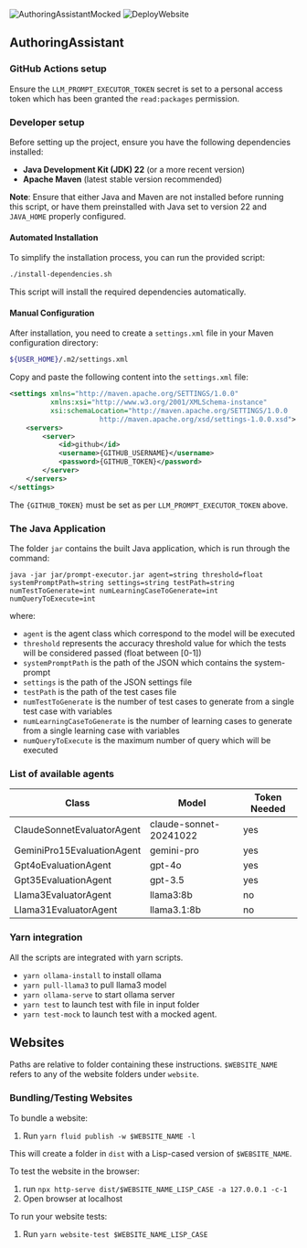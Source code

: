 ![AuthoringAssistantMocked](https://github.com/explorable-viz/transparent-text/actions/workflows/authoring-assistant-mocked.yml/badge.svg)
![DeployWebsite](https://github.com/explorable-viz/transparent-text/actions/workflows/deploy-website.yml/badge.svg)

## AuthoringAssistant

### GitHub Actions setup

Ensure the `LLM_PROMPT_EXECUTOR_TOKEN` secret is set to a personal access token which has been granted the
`read:packages` permission.

### Developer setup

Before setting up the project, ensure you have the following dependencies installed:

- **Java Development Kit (JDK) 22** (or a more recent version)
- **Apache Maven** (latest stable version recommended)

**Note**: Ensure that either Java and Maven are not installed before running this script, or have them preinstalled with Java set to version 22 and `JAVA_HOME` properly configured.
####  Automated Installation

To simplify the installation process, you can run the provided script:

```sh
./install-dependencies.sh
```

This script will install the required dependencies automatically.

#### Manual Configuration

After installation, you need to create a `settings.xml` file in your Maven configuration directory:

```sh
${USER_HOME}/.m2/settings.xml
```
Copy and paste the following content into the `settings.xml` file:

```xml
<settings xmlns="http://maven.apache.org/SETTINGS/1.0.0"
          xmlns:xsi="http://www.w3.org/2001/XMLSchema-instance"
          xsi:schemaLocation="http://maven.apache.org/SETTINGS/1.0.0
                      http://maven.apache.org/xsd/settings-1.0.0.xsd">
    <servers>
        <server>
            <id>github</id>
            <username>{GITHUB_USERNAME}</username>
            <password>{GITHUB_TOKEN}</password>
        </server>
    </servers>
</settings>
```
The `{GITHUB_TOKEN}` must be set as per `LLM_PROMPT_EXECUTOR_TOKEN` above.

### The Java Application

The folder `jar` contains the built Java application, which is run through the command:

`java -jar jar/prompt-executor.jar agent=string threshold=float systemPromptPath=string settings=string testPath=string  numTestToGenerate=int numLearningCaseToGenerate=int numQueryToExecute=int`

where:

- `agent` is the agent class which correspond to the model will be executed
- `threshold` represents the accuracy threshold value for which the tests will be considered passed (float between [0-1])
- `systemPromptPath` is the path of the JSON which contains the system-prompt
- `settings` is the path of the JSON settings file
- `testPath` is the path of the test cases file
- `numTestToGenerate` is the number of test cases to generate from a single test case with variables
- `numLearningCaseToGenerate` is the number of learning cases to generate from a single learning case with variables
- `numQueryToExecute` is the maximum number of query which will be executed

### List of available agents

| Class                      | Model                  | Token Needed |
|----------------------------|------------------------|--------------|
| ClaudeSonnetEvaluatorAgent | claude-sonnet-20241022 | yes          |
| GeminiPro15EvaluationAgent | gemini-pro             | yes          |
| Gpt4oEvaluationAgent       | gpt-4o                 | yes          |
| Gpt35EvaluationAgent       | gpt-3.5                | yes          |
| Llama3EvaluatorAgent       | llama3:8b              | no           |
| Llama31EvaluatorAgent      | llama3.1:8b            | no           |


### Yarn integration

All the scripts are integrated with yarn scripts.

- `yarn ollama-install` to install ollama
- `yarn pull-llama3` to pull llama3 model
- `yarn ollama-serve` to start ollama server
- `yarn test` to launch test with file in input folder
- `yarn test-mock` to launch test with a mocked agent.

## Websites

Paths are relative to folder containing these instructions. `$WEBSITE_NAME` refers to any of the website
folders under `website`.

### Bundling/Testing Websites

To bundle a website:
1. Run `yarn fluid publish -w $WEBSITE_NAME -l`

This will create a folder in `dist` with a Lisp-cased version of `$WEBSITE_NAME`.

To test the website in the browser:
1. run `npx http-serve dist/$WEBSITE_NAME_LISP_CASE -a 127.0.0.1 -c-1`
2. Open browser at localhost

To run your website tests:
1. Run `yarn website-test $WEBSITE_NAME_LISP_CASE`
